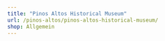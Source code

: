 ```yaml
---
title: "Pinos Altos Historical Museum"
url: /pinos-altos/pinos-altos-historical-museum/
shop: Allgemein
---
```

